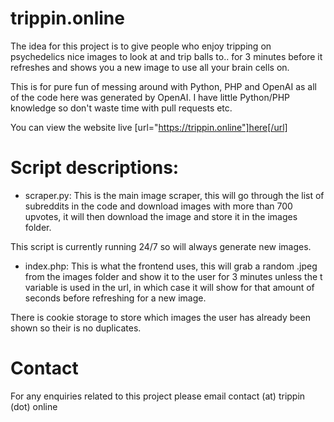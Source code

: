 # trippin.online   
The idea for this project is to give people who enjoy tripping on psychedelics nice images to look at and trip balls to.. for 3 minutes before it refreshes and shows you a new image to use all your brain cells on. 

This is for pure fun of messing around with Python, PHP and OpenAI as all of the code here was generated by OpenAI. I have little Python/PHP knowledge so don't waste time with pull requests etc.

You can view the website live [url="https://trippin.online"]here[/url]

# Script descriptions:
- scraper.py:
This is the main image scraper, this will go through the list of subreddits in the code and download images with more than 700 upvotes, it will then download the image and store it in the images folder.

This script is currently running 24/7 so will always generate new images.
 
- index.php:
This is what the frontend uses, this will grab a random .jpeg from the images folder and show it to the user for 3 minutes unless the t variable is used in the url, in which case it will show for that amount of seconds before refreshing for a new image.

There is cookie storage to store which images the user has already been shown so their is no duplicates.

# Contact
For any enquiries related to this project please email contact (at) trippin (dot) online
